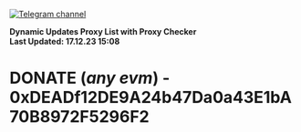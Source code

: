 [![Telegram channel](https://img.shields.io/endpoint?url=https://runkit.io/damiankrawczyk/telegram-badge/branches/master?url=https://t.me/n4z4v0d)](https://t.me/n4z4v0d) 

**Dynamic Updates Proxy List with Proxy Checker**  
**Last Updated: 17.12.23 15:08**

# DONATE (_any evm_) - 0xDEADf12DE9A24b47Da0a43E1bA70B8972F5296F2

